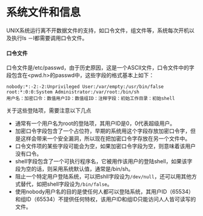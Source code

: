 # 系统文件和信息

UNIX系统运行离不开数据文件的支持，如口令文件，组文件等，系统每次开机以及执行ls －l都需要调用口令文件。

#### 口令文件
口令文件是/etc/passwd，由于历史原因，这是一个ASCII文件，口令文件中的字段包含在<pwd.h>的passwd中，这些字段的格式基本上如下：

```
nobody:*:-2:-2:Unprivileged User:/var/empty:/usr/bin/false
root:*:0:0:System Administrator:/var/root:/bin/sh
用户名：加密口令：数值用户ID：数值组ID：注释字段：初始工作目录：初始shell
```

关于这些登陆项，需要注意以下几点
-  通常有一个用户名为root的登陆项，其用户ID是0，0代表超级用户。
-  加密口令字段包含了一个占位符，早期的系统用这个字段存放加密口令字，但是这样会带来一个安全漏洞，所以现在把加密口令字存放在另一个文件中。
-  口令文件项的某些字段可能会为空，如果加密口令字段为空，则意味着该用户没有口令。
-  shell字段包含了一个可执行程序名，它被用作该用户的登陆shell，如果该字段为空的话，则采用系统默认值，通常是/bin/sh。
-  阻止一个特定用户登陆系统，可以把shll字段设为`/dev/null`，还可以用其他方式替代，如把shell字段设为`/bin/false`。
-  使用nobody用户名的目的是使任何人都可以登陆系统，其用户ID（65534）和组ID（65534）不提供任何特权，该用户ID和组ID只能访问人人皆可读写的文件。
